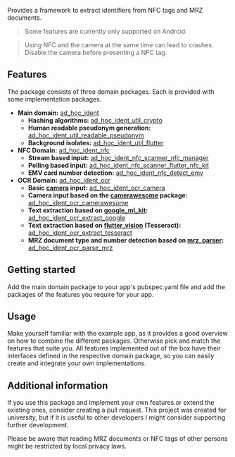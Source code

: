 Provides a framework to extract identifiers from NFC tags and MRZ documents. 

> Some features are currently only supported on Android.

> Using NFC and the camera at the same time can lead to crashes. 
> Disable the camera before presenting a NFC tag.

## Features
The package consists of three domain packages. Each is provided with some implementation packages.
* **Main domain:** [ad\_hoc\_ident](https://pub.dev/packages/ad_hoc_ident)
    * **Hashing algorithms:** [ad\_hoc\_ident\_util\_crypto](https://pub.dev/packages/ad_hoc_ident_util_crypto)
    * **Human readable pseudonym generation:** [ad\_hoc\_ident\_util\_readable\_pseudonym](https://pub.dev/packages/ad_hoc_ident_util_readable_pseudonym)
    * **Background isolates:** [ad\_hoc\_ident\_util\_flutter](https://pub.dev/packages/ad_hoc_ident_util_flutter)
* **NFC Domain:** [ad\_hoc\_ident\_nfc](https://pub.dev/packages/ad_hoc_ident_nfc)
    * **Stream based input:** [ad\_hoc\_ident\_nfc\_scanner\_nfc\_manager](https://pub.dev/packages/ad_hoc_ident_nfc_scanner_nfc_manager )
    * **Polling based input:** [ad\_hoc\_ident\_nfc\_scanner\_flutter\_nfc\_kit](https://pub.dev/packages/ad_hoc_ident_nfc_scanner_flutter_nfc_kit)
    * **EMV card number detection:** [ad\_hoc\_ident\_nfc\_detect\_emv](https://pub.dev/packages/ad_hoc_ident_nfc_detect_emv)
* **OCR Domain:** [ad\_hoc\_ident\_ocr](https://pub.dev/packages/ad_hoc_ident_ocr)
    * **Basic [camera](https://pub.dev/packages/camera) input:** [ad\_hoc\_ident\_ocr\_camera](https://pub.dev/packages/ad_hoc_ident_ocr_camera)
    * **Camera input based on the [camerawesome](https://pub.dev/packages/camerawesome) package:** [ad\_hoc\_ident\_ocr\_camerawesome](https://pub.dev/packages/ad_hoc_ident_ocr_camerawesome)
    * **Text extraction based on [google\_ml\_kit](https://pub.dev/packages/google_mlkit_text_recognition):** [ad\_hoc\_ident\_ocr\_extract\_google](https://pub.dev/packages/ad_hoc_ident_ocr_extract_google)
    * **Text extraction based on [flutter\_vision](https://pub.dev/packages/flutter_vision) (Tesseract):** [ad\_hoc\_ident\_ocr\_extract\_tesseract](https://pub.dev/packages/ad_hoc_ident_ocr_extract_tesseract)
    * **MRZ document type and number detection based on [mrz\_parser](https://pub.dev/packages/mrz_parser):** [ad\_hoc\_ident\_ocr\_parse\_mrz](https://pub.dev/packages/ad_hoc_ident_ocr_parse_mrz)

## Getting started

Add the main domain package to your app's pubspec.yaml file and 
add the packages of the features you require for your app.

## Usage

Make yourself familiar with the example app, 
as it provides a good overview on how to combine the different packages. 
Otherwise pick and match the features that suite you. 
All features implemented out of the box have their interfaces defined in the respective 
domain package, so you can easily create and integrate your own implementations.

## Additional information

If you use this package and implement your own features or extend the existing ones, 
consider creating a pull request. This project was created for university, but if it is useful 
to other developers I might consider supporting further development.

Please be aware that reading MRZ documents or NFC tags of other persons might be restricted by 
local privacy laws.
